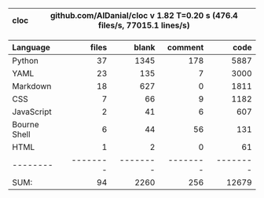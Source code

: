 cloc|github.com/AlDanial/cloc v 1.82  T=0.20 s (476.4 files/s, 77015.1 lines/s)
--- | ---

Language|files|blank|comment|code
:-------|-------:|-------:|-------:|-------:
Python|37|1345|178|5887
YAML|23|135|7|3000
Markdown|18|627|0|1811
CSS|7|66|9|1182
JavaScript|2|41|6|607
Bourne Shell|6|44|56|131
HTML|1|2|0|61
--------|--------|--------|--------|--------
SUM:|94|2260|256|12679
